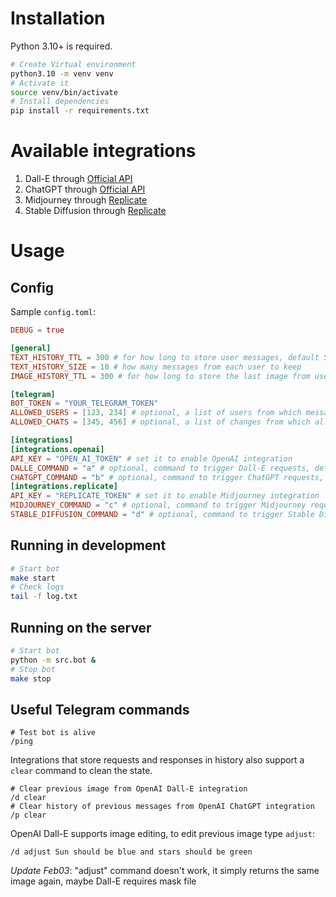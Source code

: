 # Installation

Python 3.10+ is required.

```sh
# Create Virtual environment
python3.10 -m venv venv
# Activate it
source venv/bin/activate
# Install dependencies
pip install -r requirements.txt
```

# Available integrations

1. Dall-E through [Official API](https://beta.openai.com/docs/introduction)
2. ChatGPT through [Official API](https://beta.openai.com/docs/introduction)
3. Midjourney through [Replicate](https://replicate.com/tstramer/midjourney-diffusion)
4. Stable Diffusion through [Replicate](https://replicate.com/tstramer/midjourney-diffusion)

# Usage

## Config

Sample `config.toml`:

```toml
DEBUG = true

[general]
TEXT_HISTORY_TTL = 300 # for how long to store user messages, default 5 minutes
TEXT_HISTORY_SIZE = 10 # how many messages from each user to keep
IMAGE_HISTORY_TTL = 300 # for how long to store the last image from user, default 5 minutes

[telegram]
BOT_TOKEN = "YOUR_TELEGRAM_TOKEN"
ALLOWED_USERS = [123, 234] # optional, a list of users from which messages are allowed
ALLOWED_CHATS = [345, 456] # optional, a list of changes from which all messages are allowed

[integrations]
[integrations.openai]
API_KEY = "OPEN_AI_TOKEN" # set it to enable OpenAI integration
DALLE_COMMAND = "a" # optional, command to trigger Dall-E requests, default "d"
CHATGPT_COMMAND = "b" # optional, command to trigger ChatGPT requests, default "p"
[integrations.replicate]
API_KEY = "REPLICATE_TOKEN" # set it to enable Midjourney integration
MIDJOURNEY_COMMAND = "c" # optional, command to trigger Midjourney requests, default "m"
STABLE_DIFFUSION_COMMAND = "d" # optional, command to trigger Stable Diffusion requests, default "s"
```

## Running in development

```sh
# Start bot
make start
# Check logs
tail -f log.txt
```

## Running on the server

```sh
# Start bot
python -m src.bot &
# Stop bot
make stop
```

## Useful Telegram commands

```
# Test bot is alive
/ping
```

Integrations that store requests and responses in history also support a `clear` command to clean the state.

```
# Clear previous image from OpenAI Dall-E integration
/d clear
# Clear history of previous messages from OpenAI ChatGPT integration
/p clear
```

OpenAI Dall-E supports image editing, to edit previous image type `adjust`:

```
/d adjust Sun should be blue and stars should be green
```

_Update Feb03_: "adjust" command doesn't work, it simply returns the same image again, maybe Dall-E requires mask file
